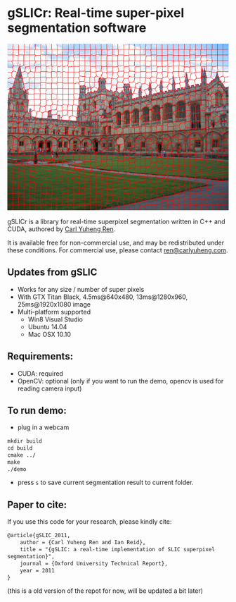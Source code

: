 # gSLICr: Real-time super-pixel segmentation software

![sample](sample.bmp)

gSLICr is a library for real-time superpixel segmentation written in C++ and CUDA, authored by [Carl Yuheng Ren](http://carlyuheng.com/).

It is available free for non-commercial use, and may be redistributed under these conditions. For commercial use, please contact [ren@carlyuheng.com](ren@carlyuheng.com).

## Updates from gSLIC
- Works for any size / number of super pixels
- With GTX Titan Black, 4.5ms@640x480, 13ms@1280x960, 25ms@1920x1080 image
- Multi-platform supported
  - Win8 Visual Studio 
  - Ubuntu 14.04
  - Mac OSX 10.10

## Requirements:
- CUDA: required
- OpenCV: optional (only if you want to run the demo, opencv is used for reading camera input) 

## To run demo:
- plug in a webcam
```
mkdir build
cd build
cmake ../
make
./demo
```
- press `s` to save current segmentation result to current folder.

## Paper to cite:
If you use this code for your research, please kindly cite:
```
@article{gSLIC_2011,
	author = {Carl Yuheng Ren and Ian Reid},
	title = "{gSLIC: a real-time implementation of SLIC superpixel segmentation}",
	journal = {Oxford University Technical Report},
	year = 2011
}
```
(this is a old version of the repot for now, will be updated a bit later)

